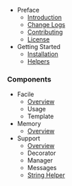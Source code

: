 - Preface
  - [Introduction](/)
  - [Change Logs](/pages/changes)
  - [Contributing](/pages/contributing)
  - [License](/pages/license)
- Getting Started
  - [Installation](/pages/installation)
  - [Helpers](/pages/helpers)

### Components
- Facile
  - [Overview](/pages/components/facile)
  - Usage
  - Template
- Memory
  - [Overview](/pages/components/memory)
- Support
  - [Overview](/pages/components/support)
  - Decorator
  - Manager
  - Messages
  - [String Helper](/pages/components/support/str)

